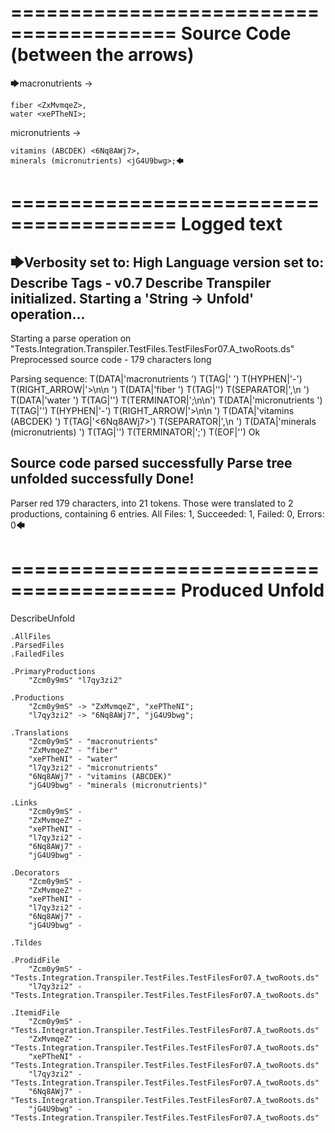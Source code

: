 ========================================
Source Code (between the arrows)
========================================

🡆macronutrients <Zcm0y9mS> ->

    fiber <ZxMvmqeZ>,
    water <xePTheNI>;

micronutrients <l7qy3zi2>->

    vitamins (ABCDEK) <6Nq8AWj7>,
    minerals (micronutrients) <jG4U9bwg>;🡄

========================================
Logged text
========================================

🡆Verbosity set to: High
Language version set to: Describe Tags - v0.7
Describe Transpiler initialized.
Starting a 'String -> Unfold' operation...
------------------------
Starting a parse operation on "Tests.Integration.Transpiler.TestFiles.TestFilesFor07.A_twoRoots.ds"
Preprocessed source code - 179 characters long

Parsing sequence: T(DATA|'macronutrients ') T(TAG|'<Zcm0y9mS> ') T(HYPHEN|'-') T(RIGHT_ARROW|'>\n\n    ') T(DATA|'fiber ') T(TAG|'<ZxMvmqeZ>') T(SEPARATOR|',\n    ') T(DATA|'water ') T(TAG|'<xePTheNI>') T(TERMINATOR|';\n\n') T(DATA|'micronutrients ') T(TAG|'<l7qy3zi2>') T(HYPHEN|'-') T(RIGHT_ARROW|'>\n\n    ') T(DATA|'vitamins (ABCDEK) ') T(TAG|'<6Nq8AWj7>') T(SEPARATOR|',\n    ') T(DATA|'minerals (micronutrients) ') T(TAG|'<jG4U9bwg>') T(TERMINATOR|';') T(EOF|'<EOF>') Ok

Source code parsed successfully
Parse tree unfolded successfully
Done!
------------------------
Parser red 179 characters, into 21 tokens.
Those were translated to 2 productions, containing 6 entries.
All Files: 1, Succeeded: 1, Failed: 0, Errors: 0🡄

========================================
Produced Unfold
========================================

DescribeUnfold

    .AllFiles
    .ParsedFiles
    .FailedFiles

    .PrimaryProductions
        "Zcm0y9mS" "l7qy3zi2" 

    .Productions
        "Zcm0y9mS" -> "ZxMvmqeZ", "xePTheNI";
        "l7qy3zi2" -> "6Nq8AWj7", "jG4U9bwg";

    .Translations
        "Zcm0y9mS" - "macronutrients"
        "ZxMvmqeZ" - "fiber"
        "xePTheNI" - "water"
        "l7qy3zi2" - "micronutrients"
        "6Nq8AWj7" - "vitamins (ABCDEK)"
        "jG4U9bwg" - "minerals (micronutrients)"

    .Links
        "Zcm0y9mS" - 
        "ZxMvmqeZ" - 
        "xePTheNI" - 
        "l7qy3zi2" - 
        "6Nq8AWj7" - 
        "jG4U9bwg" - 

    .Decorators
        "Zcm0y9mS" - 
        "ZxMvmqeZ" - 
        "xePTheNI" - 
        "l7qy3zi2" - 
        "6Nq8AWj7" - 
        "jG4U9bwg" - 

    .Tildes

    .ProdidFile
        "Zcm0y9mS" - "Tests.Integration.Transpiler.TestFiles.TestFilesFor07.A_twoRoots.ds"
        "l7qy3zi2" - "Tests.Integration.Transpiler.TestFiles.TestFilesFor07.A_twoRoots.ds"

    .ItemidFile
        "Zcm0y9mS" - "Tests.Integration.Transpiler.TestFiles.TestFilesFor07.A_twoRoots.ds"
        "ZxMvmqeZ" - "Tests.Integration.Transpiler.TestFiles.TestFilesFor07.A_twoRoots.ds"
        "xePTheNI" - "Tests.Integration.Transpiler.TestFiles.TestFilesFor07.A_twoRoots.ds"
        "l7qy3zi2" - "Tests.Integration.Transpiler.TestFiles.TestFilesFor07.A_twoRoots.ds"
        "6Nq8AWj7" - "Tests.Integration.Transpiler.TestFiles.TestFilesFor07.A_twoRoots.ds"
        "jG4U9bwg" - "Tests.Integration.Transpiler.TestFiles.TestFilesFor07.A_twoRoots.ds"

